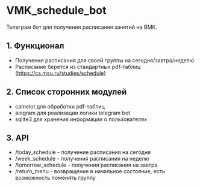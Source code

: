 # VMK_schedule_bot
Телеграм бот для получения расписания занятий на ВМК.

## 1. Функционал
 - Получение распиcания для своей группы на сегодня/завтра/неделю
 - Расписание берется из стандартных pdf-таблиц (https://cs.msu.ru/studies/schedule)
 
## 2. Список сторонних модулей
 - camelot для обработки pdf-таблиц
 - aiogram для реализации логики telegram bot
 - sqlite3 для хранения информации о пользователях
 
## 3. API
 - /today_schedule - получение расписания на сегодня
 - /week_schedule - получения расписания на неделю
 - /tomorrow_schedule - получения расписания на завтра
 - /return_menu - возвращение в начальное состояние, есть возможность поменять группу
